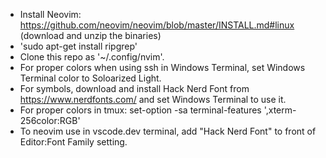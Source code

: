 - Install Neovim: https://github.com/neovim/neovim/blob/master/INSTALL.md#linux (download and unzip the binaries)
- 'sudo apt-get install ripgrep'
- Clone this repo as '~/.config/nvim'.
- For proper colors when using ssh in Windows Terminal, set Windows Terminal color to Soloarized Light.
- For symbols, download and install Hack Nerd Font from https://www.nerdfonts.com/ and set Windows Terminal to use it.
- For proper colors in tmux: set-option -sa terminal-features ',xterm-256color:RGB'
- To neovim use in vscode.dev terminal, add "Hack Nerd Font" to front of Editor:Font Family setting.

